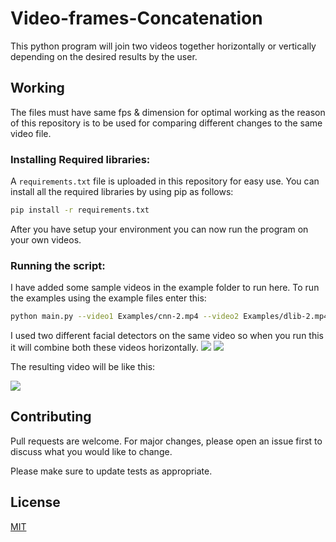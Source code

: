 # Video-frames-Concatenation
This python program will join two videos together horizontally or vertically depending on the desired results by the user.

## Working
The files must have same fps & dimension for optimal working as the reason of this repository is to be used for comparing different changes to the same video file.

### Installing Required libraries:
A ```requirements.txt``` file is uploaded in this repository for easy use. You can install all the required libraries by using pip as follows:
```bash
pip install -r requirements.txt
```
After you have setup your environment you can now run the program on your own videos.

### Running the script:
I have added some sample videos in the example folder to run here. To run the examples using the example files enter this:

```bash
python main.py --video1 Examples/cnn-2.mp4 --video2 Examples/dlib-2.mp4 --axis 1
```
I used two different facial detectors on the same video so when you run this it will combine both these videos horizontally.
![](Results/cnn-2.gif)  ![](Results/dlib-2.gif)

The resulting video will be like this:


![](Results/cnn-2-dlib-2.gif)

## Contributing
Pull requests are welcome. For major changes, please open an issue first to discuss what you would like to change.

Please make sure to update tests as appropriate.

## License
[MIT](https://choosealicense.com/licenses/mit/)
